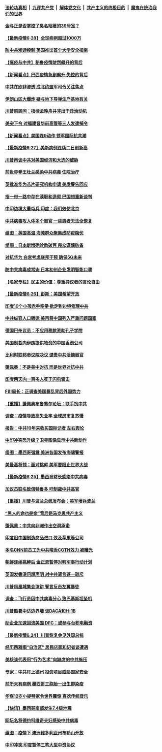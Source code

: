 ####  [法轮功真相](../../../../basic/blob/master/README.md?t=06281831) &nbsp;|&nbsp; [九评共产党](../../../../9ping.md/blob/master/README.md?t=06281831) &nbsp;|&nbsp; [解体党文化](../../../../jtdwh.md/blob/master/README.md?t=06281831)  &nbsp;|&nbsp; [共产主义的终极目的](../../../../gczydzjmd.md/blob/master/README.md?t=06281831) &nbsp;|&nbsp; [魔鬼在统治我们的世界](../../../../mgztzwmdsj.md/blob/master/README.md?t=06281831) 

#### [金与正是否掌控了臭名昭著的39号室？](../pages/nsc418/n12217251.md?t=06281831) 

#### [【最新疫情6·28】全球病例超过1000万](../pages/nsc418/n12212934.md?t=06281831) 

#### [防中共渗透控制 英国推出首个大学安全指南](../pages/nsc418/n12216751.md?t=06281831) 

#### [【瘟疫与中共】秘鲁疫情陡然飙升的背后](../pages/nsc418/n12216630.md?t=06281831) 

#### [【新闻看点】巴西疫情急剧飙升 失控的背后](../pages/nsc418/n12216291.md?t=06281831) 

#### [中共在欧非渗透 成北约盟军司令关注焦点](../pages/nsc418/n12216609.md?t=06281831) 

#### [伊朗山区大爆炸 疑与地下导弹生产基地有关](../pages/nsc418/n12216637.md?t=06281831) 

#### [川普前顾问：指控孟晚舟并非出于政治动机](../pages/nsc418/n12216532.md?t=06281831) 

#### [美突下令 对福建晋华前高管等三人发逮捕令](../pages/nsc418/n12216296.md?t=06281831) 

#### [【新闻看点】美国连9动作 领军国际抗共潮](../pages/nsc418/n12215121.md?t=06281831) 

#### [【最新疫情6·27】美新病例连续二日创新高](../pages/nsc418/n12215389.md?t=06281831) 

#### [川普再谈中共对美国经济和大选的威胁](../pages/nsc418/n12214917.md?t=06281831) 

#### [前世界拳王杜兰感染中共病毒 住院治疗](../pages/nsc418/n12214771.md?t=06281831) 

#### [英批准华为芯片研究机构申请 美发警告回应](../pages/nsc418/n12214643.md?t=06281831) 

#### [指一带一路中存在渎职和造假 巴国想重新谈判](../pages/nsc418/n12214599.md?t=06281831) 

#### [中印边境大量屯兵 印度：我们效仿北京](../pages/nsc418/n12214491.md?t=06281831) 

#### [中共病毒攻人体多个器官 一些患者无法全恢复](../pages/nsc418/n12214393.md?t=06281831) 

#### [组图：英国高温 海滩群众聚集成防疫隐忧](../pages/nsc418/n12213831.md?t=06281831) 

#### [组图：日本新增确诊数破百 民众谨慎防备](../pages/nsc418/n12214024.md?t=06281831) 

#### [对抗华为 白宫考虑联邦干预 确保5G未来](../pages/nsc418/n12214112.md?t=06281831) 

#### [防中共病毒成常态 日本初创企业发明智能口罩](../pages/nsc418/n12214107.md?t=06281831) 

#### [【名家专栏】民主的价值：尊重异议者的言论自由](../pages/nsc418/n12204163.md?t=06281831) 

#### [【最新疫情6·26】彭斯：美国希望开放](../pages/nsc418/n12213008.md?t=06281831) 

#### [印度10个小孩赤手空拳 欲走到边境修理中共](../pages/nsc418/n12213595.md?t=06281831) 

#### [中共纵容人口贩运 美再将中国列入严重问题国家](../pages/nsc418/n12213491.md?t=06281831) 

#### [德国巴州议员：不应用税款资助孔子学院](../pages/nsc418/n12213025.md?t=06281831) 

#### [美国制裁向伊朗提供物资的中国香港公司](../pages/nsc418/n12212790.md?t=06281831) 

#### [比利时联邦参议院决议 谴责中共活摘器官](../pages/nsc418/n12212777.md?t=06281831) 

#### [蓬佩奥：不是美中对抗 而是世界对抗中共](../pages/nsc418/n12212375.md?t=06281831) 

#### [印度两天内一百多人死于闪电雷击](../pages/nsc418/n12212509.md?t=06281831) 

#### [FBI局长：正调查美国暴乱背后外国势力](../pages/nsc418/n12212191.md?t=06281831) 

#### [【重播】蓬佩奥布鲁塞尔论坛：联手抗中共](../pages/nsc418/n12211937.md?t=06281831) 

#### [调查：疫情导致高失业率 全球房市复苏慢](../pages/nsc418/n12211645.md?t=06281831) 

#### [报告：中共10年来收买国际记者 左右舆论](../pages/nsc418/n12211954.md?t=06281831) 

#### [中印冲突恐升级？卫星图像显示中共新动作](../pages/nsc418/n12211793.md?t=06281831) 

#### [组图：墨西哥强震 美洲各国发布海啸警报](../pages/nsc418/n12208966.md?t=06281831) 

#### [美最高将领：面对挑衅 美军要阻止世界大战](../pages/nsc418/n12211458.md?t=06281831) 

#### [【最新疫情6·25】墨西哥财长感染中共病毒](../pages/nsc418/n12210649.md?t=06281831) 

#### [加议员联名致信特鲁多 吁制裁中共高官](../pages/nsc418/n12211291.md?t=06281831) 

#### [【重播】川普与波兰总统发布会：美军增兵波兰](../pages/nsc418/n12209733.md?t=06281831) 

#### [“黑人的命也是命”背后是马克思共产主义](../pages/nsc418/n12210133.md?t=06281831) 

#### [蓬佩奥：中共向非洲作出空洞承诺](../pages/nsc418/n12210177.md?t=06281831) 

#### [印度阻中国制造商品进口 殃及苹果等公司](../pages/nsc418/n12210101.md?t=06281831) 

#### [多名CNN前员工为中共喉舌CGTN效力 被曝光](../pages/nsc418/n12209805.md?t=06281831) 

#### [朝鲜连续挑衅后 金正恩暂停对韩军事行动计划](../pages/nsc418/n12209751.md?t=06281831) 

#### [英国发香港问题声明 对中共谣言逐一驳斥](../pages/nsc418/n12209623.md?t=06281831) 

#### [川普凤凰城集会演讲 誓言反击左翼暴徒](../pages/nsc418/n12209582.md?t=06281831) 

#### [调查：飞行员因中共病毒分心 致巴基斯坦坠机](../pages/nsc418/n12209346.md?t=06281831) 

#### [川普酷暑中访边界墙 谈DACA和H-1B](../pages/nsc418/n12209551.md?t=06281831) 

#### [助企业加速回流美国 DFC：或参与台积电融资](../pages/nsc418/n12209064.md?t=06281831) 

#### [【最新疫情6.24】川普恢复会见外国总统](../pages/nsc418/n12207866.md?t=06281831) 

#### [经历西雅图“自治区” 居民店家和记者谈遭遇](../pages/nsc418/n12208062.md?t=06281831) 

#### [美核谈代表用“行为艺术”向缺席的中共施压](../pages/nsc418/n12207347.md?t=06281831) 

#### [专家：中共盯上德州 投资项目威胁国家安全](../pages/nsc418/n12207441.md?t=06281831) 

#### [前所未有病例 墨西哥三胞胎一出生即染疫](../pages/nsc418/n12207459.md?t=06281831) 

#### [华裔12岁小提琴家令世界震惊 喜欢传统音乐](../pages/nsc418/n12207095.md?t=06281831) 

#### [【快讯】墨西哥南部发生7.4级地震](../pages/nsc418/n12207367.md?t=06281831) 

#### [网坛名将德约科维奇夫妇感染中共病毒](../pages/nsc418/n12207201.md?t=06281831) 

#### [组图：疫情下 澳洲维多利亚州布勒山开放](../pages/nsc418/n12206541.md?t=06281831) 

#### [中印冲突 印度暂停三笔大型中资协议](../pages/nsc418/n12207208.md?t=06281831) 

